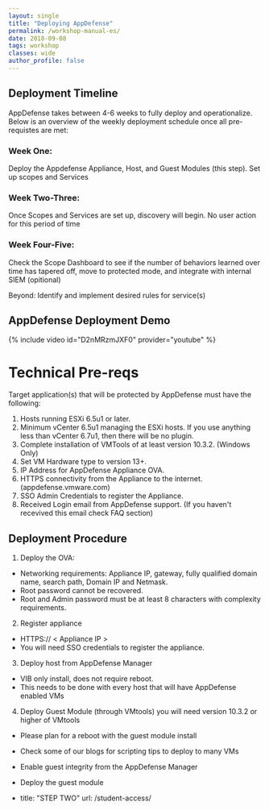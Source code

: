 ```yaml
---
layout: single
title: "Deploying AppDefense"
permalink: /workshop-manual-es/
date: 2018-09-08
tags: workshop
classes: wide
author_profile: false
---
```

## Deployment Timeline

AppDefense takes between 4-6 weeks to fully deploy and operationalize. Below is an overview of the weekly deployment schedule once all pre-requistes are met: 

### Week One:
Deploy the Appdefense Appliance, Host, and Guest Modules (this step).
Set up scopes and Services

### Week Two-Three:
Once Scopes and Services are set up, discovery will begin.
No user action for this period of time

### Week Four-Five:
Check the Scope Dashboard to see if the number of behaviors learned over time has tapered off,
move to protected mode, and 
integrate with internal SIEM (opitional)

Beyond: 
Identify and implement desired rules for service(s)

## AppDefense Deployment Demo 
{% include video id="D2nMRzmJXF0" provider="youtube" %}

# Technical Pre-reqs
 Target application(s) that will be protected by AppDefense must have the following:
1. Hosts running ESXi 6.5u1 or later.
2. Minimum vCenter 6.5u1 managing the ESXi hosts. If you use anything less than vCenter 6.7u1, then there will be no      plugin.
3. Complete installation of VMTools of at least version 10.3.2. (Windows Only)
4. Set VM Hardware type to version 13+.
5. IP Address for AppDefense Appliance OVA.
6. HTTPS connectivity from the Appliance to the internet. (appdefense.vmware.com)
7. SSO Admin Credentials to register the Appliance. 
8. Received Login email from AppDefense support. (If you haven't recevived this email check FAQ section)

## Deployment Procedure 
1. Deploy the OVA: 
- Networking requirements: Appliance IP, gateway, fully qualified domain name, search path, Domain IP and Netmask.
- Root password cannot be recovered.
- Root and Admin password must be at least 8 characters with complexity requirements. 
2. Register appliance
- HTTPS:// < Appliance IP >
- You will need SSO credentials to register the appliance.
3. Deploy host from AppDefense Manager
- VIB only install, does not require reboot. 
- This needs to be done with every host that will have AppDefense enabled VMs
4. Deploy Guest Module (through VMtools)
you will need version 10.3.2 or higher of VMtools
- Please plan for a reboot with the guest module install
- Check some of our blogs for scripting tips to deploy to many VMs
- Enable guest integrity from the AppDefense Manager 
- Deploy the guest module

- title: "STEP TWO"
    url: /student-access/




